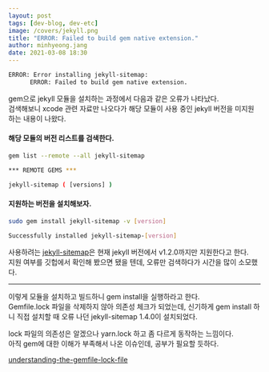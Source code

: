 ```yaml
---
layout: post
tags: [dev-blog, dev-etc]
image: /covers/jekyll.png
title: "ERROR: Failed to build gem native extension."
author: minhyeong.jang
date: 2021-03-08 18:30
---
```


```bash
ERROR: Error installing jekyll-sitemap:
      ERROR: Failed to build gem native extension.
```

gem으로 jekyll 모듈을 설치하는 과정에서 다음과 같은 오류가 나타났다.  
검색해보니 xcode 관련 자료만 나오다가 해당 모듈이 사용 중인 jekyll 버전을 미지원하는 내용이 나왔다.

#### 해당 모듈의 버전 리스트를 검색한다.

```bash
gem list --remote --all jekyll-sitemap

*** REMOTE GEMS ***

jekyll-sitemap ( [versions] )
```

#### 지원하는 버전을 설치해보자.

```bash
sudo gem install jekyll-sitemap -v [version]

Successfully installed jekyll-sitemap-[version]
```

사용하려는 [jekyll-sitemap](https://github.com/jekyll/jekyll-sitemap)은 현재 jekyll 버전에서 v1.2.0까지만 지원한다고 한다.  
지원 여부를 깃헙에서 확인해 봤으면 됐을 텐데, 오류만 검색하다가 시간을 많이 소모했다.

---

이렇게 모듈을 설치하고 빌드하니 gem install을 실행하라고 한다.  
Gemfile.lock 파일을 삭제하지 않아 의존성 체크가 되었는데, 신기하게 gem install 하니 직접 설치할 때 오류 나던 jekyll-sitemap 1.4.0이 설치되었다.

lock 파일의 의존성은 알겠으나 yarn.lock 하고 좀 다르게 동작하는 느낌이다.  
아직 gem에 대한 이해가 부족해서 나온 이슈인데, 공부가 필요할 듯하다.

[understanding-the-gemfile-lock-file](https://stackoverflow.com/questions/7517524/understanding-the-gemfile-lock-file)
